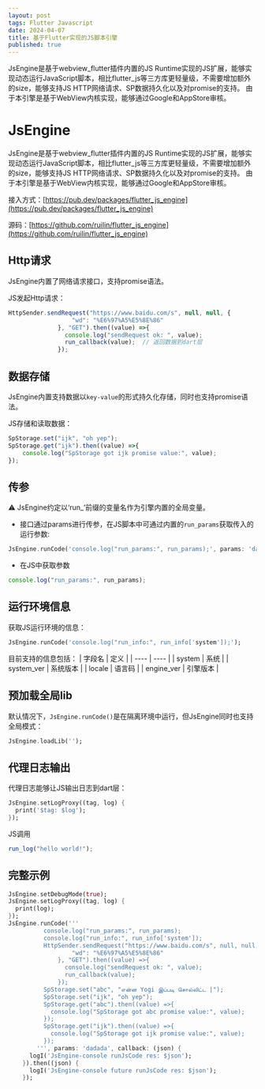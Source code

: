 ```yaml
---
layout: post
tags: Flutter Javascript
date: 2024-04-07
title: 基于Flutter实现的JS脚本引擎
published: true
---
```


JsEngine是基于webview_flutter插件内置的JS Runtime实现的JS扩展，能够实现动态运行JavaScript脚本，相比flutter_js等三方库更轻量级，不需要增加额外的size，能够支持JS HTTP网络请求、SP数据持久化以及对promise的支持。
由于本引擎是基于WebView内核实现，能够通过Google和AppStore审核。

<!--more-->

# JsEngine
JsEngine是基于webview_flutter插件内置的JS Runtime实现的JS扩展，能够实现动态运行JavaScript脚本，相比flutter_js等三方库更轻量级，不需要增加额外的size，能够支持JS HTTP网络请求、SP数据持久化以及对promise的支持。
由于本引擎是基于WebView内核实现，能够通过Google和AppStore审核。

接入方式：[https://pub.dev/packages/flutter_js_engine](https://pub.dev/packages/flutter_js_engine)

源码：[https://github.com/ruilin/flutter_js_engine](https://github.com/ruilin/flutter_js_engine)

## Http请求
JsEngine内置了网络请求接口，支持promise语法。

JS发起Http请求：
```javascript
HttpSender.sendRequest("https://www.baidu.com/s", null, null, {
                  "wd": "%E6%97%A5%E5%8E%86"
              }, "GET").then((value) =>{
                console.log("sendRequest ok: ", value);
                run_callback(value);  // 返回数据到dart层
              });
```

## 数据存储
JsEngine内置支持数据以`key-value`的形式持久化存储，同时也支持promise语法。

JS存储和读取数据：
```javascript
SpStorage.set("ijk", "oh yep");
SpStorage.get("ijk").then((value) =>{
    console.log("SpStorage got ijk promise value:", value);
});
```

## 传参
⚠️ JsEngine约定以‘run_’前缀的变量名作为引擎内置的全局变量。
- 接口通过params进行传参，在JS脚本中可通过内置的`run_params`获取传入的运行参数:
```dart
JsEngine.runCode('console.log("run_params:", run_params);', params: 'dadada');
```
- 在JS中获取参数
```javascript
console.log("run_params:", run_params);
```

## 运行环境信息
获取JS运行环境的信息：
```dart
JsEngine.runCode('console.log("run_info:", run_info['system']);');
```

目前支持的信息包括：
|  字段名   | 定义  |
|  ----  | ----  |
| system  | 系统 |
| system_ver  | 系统版本 |
| locale  | 语言码 |
| engine_ver  | 引擎版本 |

## 预加载全局lib
默认情况下，`JsEngine.runCode()`是在隔离环境中运行，但JsEngine同时也支持全局模式：
```dart
JsEngine.loadLib('');
```

## 代理日志输出
代理日志能够让JS输出日志到dart层：
```dart
JsEngine.setLogProxy((tag, log) {
  print('$tag: $log');
});
```
JS调用
```javascript
run_log("hello world!");
```

## 完整示例
```dart
JsEngine.setDebugMode(true);
JsEngine.setLogProxy((tag, log) {
  print(log);
});
JsEngine.runCode('''
          console.log("run_params:", run_params);
          console.log("run_info:", run_info['system']);
          HttpSender.sendRequest("https://www.baidu.com/s", null, null, {
                  "wd": "%E6%97%A5%E5%8E%86"
              }, "GET").then((value) =>{
                console.log("sendRequest ok: ", value);
                run_callback(value);
              });
          SpStorage.set("abc", "என்ன Yogi இப்படி சொல்லிட்ட |");
          SpStorage.set("ijk", "oh yep");
          SpStorage.get("abc").then((value) =>{
            console.log("SpStorage got abc promise value:", value);
          });
          SpStorage.get("ijk").then((value) =>{
            console.log("SpStorage got ijk promise value:", value);
          });
        ''', params: 'dadada', callback: (json) {
      logI('JsEngine-console runJsCode res: $json');
    }).then((json) {
      logI('JsEngine-console future runJsCode res: $json');
    });
```
